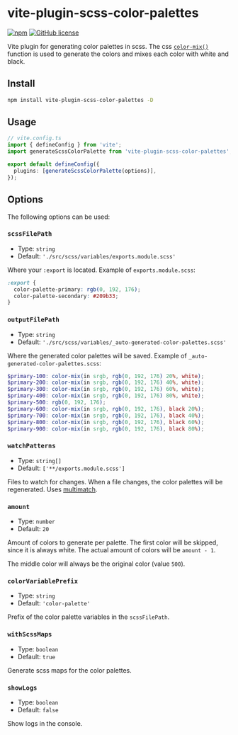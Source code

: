 # vite-plugin-scss-color-palettes

[![npm](https://img.shields.io/npm/v/vite-plugin-scss-color-palettes)](https://www.npmjs.com/package/vite-plugin-scss-color-palettes)
[![GitHub license](https://img.shields.io/github/license/thomva/vite-plugin-scss-color-palettes)](https://github.com/thomva/vite-plugin-scss-color-palettes/blob/main/LICENSE)

Vite plugin for generating color palettes in scss. The css [`color-mix()`](https://developer.mozilla.org/en-US/docs/Web/CSS/color_value/color-mix) function is used to generate the colors and mixes each color with white and black.

## Install

```sh
npm install vite-plugin-scss-color-palettes -D
```

## Usage

```typescript
// vite.config.ts
import { defineConfig } from 'vite';
import generateScssColorPalette from 'vite-plugin-scss-color-palettes';

export default defineConfig({
  plugins: [generateScssColorPalette(options)],
});
```

## Options

The following options can be used:

### `scssFilePath`

- Type: `string`
- Default: `'./src/scss/variables/exports.module.scss'`

Where your `:export` is located. Example of `exports.module.scss`:

```scss
:export {
  color-palette-primary: rgb(0, 192, 176);
  color-palette-secondary: #209b33;
}
```

### `outputFilePath`

- Type: `string`
- Default: `'./src/scss/variables/_auto-generated-color-palettes.scss'`

Where the generated color palettes will be saved. Example of `_auto-generated-color-palettes.scss`:

```scss
$primary-100: color-mix(in srgb, rgb(0, 192, 176) 20%, white);
$primary-200: color-mix(in srgb, rgb(0, 192, 176) 40%, white);
$primary-300: color-mix(in srgb, rgb(0, 192, 176) 60%, white);
$primary-400: color-mix(in srgb, rgb(0, 192, 176) 80%, white);
$primary-500: rgb(0, 192, 176);
$primary-600: color-mix(in srgb, rgb(0, 192, 176), black 20%);
$primary-700: color-mix(in srgb, rgb(0, 192, 176), black 40%);
$primary-800: color-mix(in srgb, rgb(0, 192, 176), black 60%);
$primary-900: color-mix(in srgb, rgb(0, 192, 176), black 80%);
```

### `watchPatterns`

- Type: `string[]`
- Default: `['**/exports.module.scss']`

Files to watch for changes. When a file changes, the color palettes will be regenerated. Uses [multimatch](https://github.com/sindresorhus/multimatch).

### `amount`

- Type: `number`
- Default: `20`

Amount of colors to generate per palette. The first color will be skipped, since it is always white. The actual amount of colors will be `amount - 1`.

The middle color will always be the original color (value `500`).

### `colorVariablePrefix`

- Type: `string`
- Default: `'color-palette'`

Prefix of the color palette variables in the `scssFilePath`.

### `withScssMaps`

- Type: `boolean`
- Default: `true`

Generate scss maps for the color palettes.

### `showLogs`

- Type: `boolean`
- Default: `false`

Show logs in the console.
